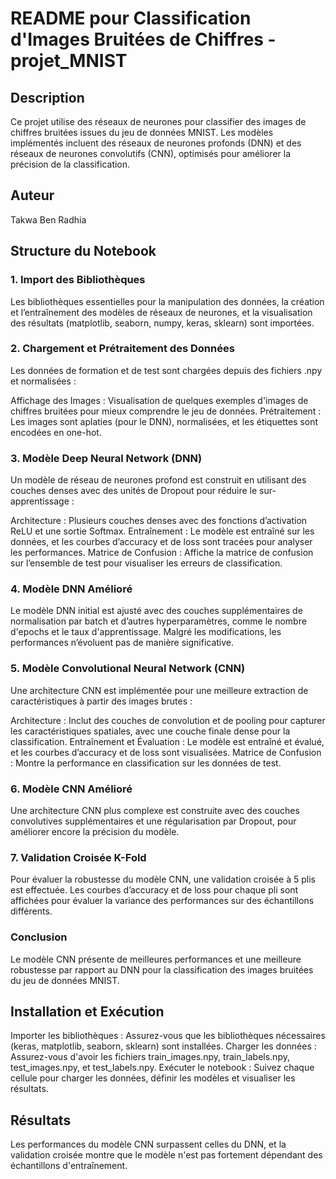 # README pour Classification d'Images Bruitées de Chiffres - projet_MNIST
## Description
Ce projet utilise des réseaux de neurones pour classifier des images de chiffres bruitées issues du jeu de données MNIST. Les modèles implémentés incluent des réseaux de neurones profonds (DNN) et des réseaux de neurones convolutifs (CNN), optimisés pour améliorer la précision de la classification.

## Auteur
Takwa Ben Radhia

## Structure du Notebook
### 1. Import des Bibliothèques
Les bibliothèques essentielles pour la manipulation des données, la création et l’entraînement des modèles de réseaux de neurones, et la visualisation des résultats (matplotlib, seaborn, numpy, keras, sklearn) sont importées.

### 2. Chargement et Prétraitement des Données
Les données de formation et de test sont chargées depuis des fichiers .npy et normalisées :

Affichage des Images : Visualisation de quelques exemples d'images de chiffres bruitées pour mieux comprendre le jeu de données.
Prétraitement : Les images sont aplaties (pour le DNN), normalisées, et les étiquettes sont encodées en one-hot.
### 3. Modèle Deep Neural Network (DNN)
Un modèle de réseau de neurones profond est construit en utilisant des couches denses avec des unités de Dropout pour réduire le sur-apprentissage :

Architecture : Plusieurs couches denses avec des fonctions d’activation ReLU et une sortie Softmax.
Entraînement : Le modèle est entraîné sur les données, et les courbes d’accuracy et de loss sont tracées pour analyser les performances.
Matrice de Confusion : Affiche la matrice de confusion sur l’ensemble de test pour visualiser les erreurs de classification.
### 4. Modèle DNN Amélioré
Le modèle DNN initial est ajusté avec des couches supplémentaires de normalisation par batch et d’autres hyperparamètres, comme le nombre d'epochs et le taux d'apprentissage. Malgré les modifications, les performances n’évoluent pas de manière significative.

### 5. Modèle Convolutional Neural Network (CNN)
Une architecture CNN est implémentée pour une meilleure extraction de caractéristiques à partir des images brutes :

Architecture : Inclut des couches de convolution et de pooling pour capturer les caractéristiques spatiales, avec une couche finale dense pour la classification.
Entraînement et Évaluation : Le modèle est entraîné et évalué, et les courbes d’accuracy et de loss sont visualisées.
Matrice de Confusion : Montre la performance en classification sur les données de test.
### 6. Modèle CNN Amélioré
Une architecture CNN plus complexe est construite avec des couches convolutives supplémentaires et une régularisation par Dropout, pour améliorer encore la précision du modèle.

### 7. Validation Croisée K-Fold
Pour évaluer la robustesse du modèle CNN, une validation croisée à 5 plis est effectuée. Les courbes d’accuracy et de loss pour chaque pli sont affichées pour évaluer la variance des performances sur des échantillons différents.

### Conclusion
Le modèle CNN présente de meilleures performances et une meilleure robustesse par rapport au DNN pour la classification des images bruitées du jeu de données MNIST.

## Installation et Exécution
Importer les bibliothèques : Assurez-vous que les bibliothèques nécessaires (keras, matplotlib, seaborn, sklearn) sont installées.
Charger les données : Assurez-vous d'avoir les fichiers train_images.npy, train_labels.npy, test_images.npy, et test_labels.npy.
Exécuter le notebook : Suivez chaque cellule pour charger les données, définir les modèles et visualiser les résultats.
## Résultats
Les performances du modèle CNN surpassent celles du DNN, et la validation croisée montre que le modèle n'est pas fortement dépendant des échantillons d'entraînement.
